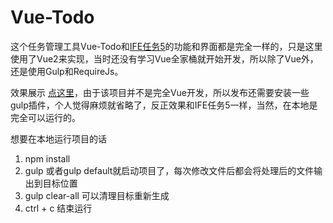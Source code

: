 # Vue-Todo

这个任务管理工具Vue-Todo和[IFE任务5](https://github.com/Archmee/IFE-2015-Spring-Task/tree/master/ife_task_5)的功能和界面都是完全一样的，只是这里使用了Vue2来实现，当时还没有学习Vue全家桶就开始开发，所以除了Vue外，还是使用Gulp和RequireJs。

效果展示 [点这里](https://archmee.github.io/demo/show/ife_task_5)，由于该项目并不是完全Vue开发，所以发布还需要安装一些gulp插件，个人觉得麻烦就省略了，反正效果和IFE任务5一样，当然，在本地是完全可以运行的。

想要在本地运行项目的话
1. npm install
2. gulp 或者gulp default就启动项目了，每次修改文件后都会将处理后的文件输出到目标位置
3. gulp clear-all 可以清理目标重新生成
4. ctrl + c 结束运行